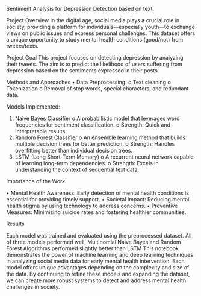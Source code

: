 Sentiment Analysis for Depression Detection based on text

Project Overview
In the digital age, social media plays a crucial role in society, providing a platform for individuals—especially youth—to exchange views on public issues and express personal challenges. This  dataset offers a unique opportunity to study  mental health conditions (good/not) from tweets/texts.

Project Goal
This project focuses on detecting depression  by analyzing their tweets. The aim is to predict the likelihood of users suffering from depression based on the sentiments expressed in their posts.
 
Methods and Approaches
•	Data Preprocessing:
o	Text cleaning
o	Tokenization
o	Removal of stop words, special characters, and redundant data.

Models Implemented:
1.	Naive Bayes Classifier
o	A probabilistic model that leverages word frequencies for sentiment classification.
o	Strength: Quick and interpretable results.
2.	Random Forest Classifier
o	An ensemble learning method that builds multiple decision trees for better prediction.
o	Strength: Handles overfitting better than individual decision trees.
3.	LSTM (Long Short-Term Memory)
o	A recurrent neural network capable of learning long-term dependencies.
o	Strength: Excels in understanding the context of sequential text data.
 
Importance of the Work

•	Mental Health Awareness: Early detection of mental health conditions is essential for providing timely support.
•	Societal Impact: Reducing mental health stigma by using technology to address concerns.
•	Preventive Measures: Minimizing suicide rates and fostering healthier communities.
 
Results

Each model was trained and evaluated using the preprocessed dataset. All of three models performed well, Multinomial Naive Bayes and Random Forest Algorithms  performed slightly better than  LSTM 
This notebook demonstrates the power of machine learning and deep learning techniques in analyzing social media data for early mental health intervention. Each model offers unique advantages depending on the complexity and size of the data. 
By continuing to refine these models and expanding the dataset, we can create more robust systems to detect and address mental health challenges in society.
